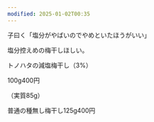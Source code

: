 ```yaml
---
modified: 2025-01-02T00:35
---
```

  

子曰く「塩分がやばいのでやめといたほうがいい」

  

塩分控えめの梅干しほしい。

  

トノハタの減塩梅干し（3%）

100g400円

（実質85g）

  

普通の種無し梅干し125g400円